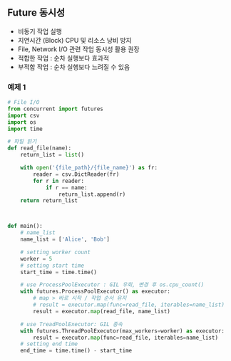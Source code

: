 ## Future 동시성

-   비동기 작업 실행
-   지연시간 (Block) CPU 및 리소스 낭비 방지
-   File, Network I/O 관련 작업 동시성 활용 권장
-   적합한 작업 : 순차 실행보다 효과적
-   부적합 작업 : 순차 실행보다 느려질 수 있음

### 예제 1

```python
# File I/O
from concurrent import futures
import csv
import os
import time

# 파일 읽기
def read_file(name):
    return_list = list()

    with open('{file_path}/{file_name}') as fr:
        reader = csv.DictReader(fr)
        for r in reader:
            if r == name:
                return_list.append(r)
    return return_list



def main():
    # name_list
    name_list = ['Alice', 'Bob']

    # setting worker count
    worker = 5
    # setting start time
    start_time = time.time()

    # use ProcessPoolExecutor : GIL 우회, 변경 후 os.cpu_count()
    with futures.ProcessPoolExecutor() as executor:
        # map > 바로 시작 / 작업 순서 유지
        # result = executor.map(func=read_file, iterables=name_list)
        result = executor.map(read_file, name_list)

    # use TreadPoolExecutor: GIL 종속
    with futures.ThreadPoolExecutor(max_workers=worker) as executor:
        result = executor.map(func=read_file, iterables=name_list)
    # setting end time
    end_time = time.time() - start_time


```
